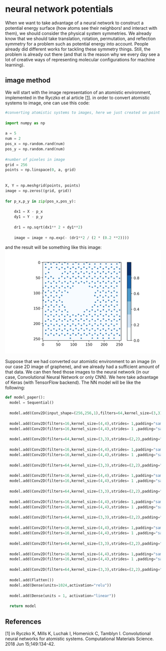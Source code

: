 # neural network potentials
When we want to take advantage of a neural network to construct a potential energy surface (how atoms see their neighbors! and interact with them), we should consider the physical system symmetries. We already know that we should take translation, rotation, permutation, and reflection symmetry for a problem such as potential energy into account. People already did different works for tackling these symmetry things. Still, the problem is already out there (and that is the reason why we every day see a lot of creative ways of representing molecular configurations for machine learning).

## image method

We will start with the image representation of an atomistic environment, implemented in the Ryczko et al article 
[[1]](#1). in order to convert atomistic systems to image, one can use this code:


```python
#converting atomistic systems to images, here we just created on point (with positions x and y)

import numpy as np

a = 5
num = 2
pos_x = np.random.rand(num)
pos_y = np.random.rand(num)

#number of pixeles in image
grid = 256
points = np.linspace(0, a, grid)


X, Y = np.meshgrid(points, points)
image = np.zeros((grid, grid))

for p_x,p_y in zip(pos_x,pos_y):

    dx1 = X - p_x
    dy1 = Y - p_y

    dr1 = np.sqrt(dx1** 2 + dy1**2)

    image = image + np.exp(- (dr1**2 / (2 * (0.2 **2))))
```
and the result will be something like this image:
![Alt text](images/graphene_image.png?raw=true "Title")

Suppose that we had converted our atomistic environment to an image (in our case 2D image of graphene), and we already had a sufficient amount of that data. We can then feed those images to the neural network (in our case, Convolutional Neural Network or only CNN). We here take advantage of Keras (with TensorFlow backend). The NN model will be like the following:

```python
def model_paper():
  model = Sequential()

  model.add(Conv2D(input_shape=(256,256,1),filters=64,kernel_size=(3,3),strides=(2,2),padding="same", activation="relu"))

  model.add(Conv2D(filters=16,kernel_size=(4,4),strides= 1,padding="same", activation="relu"))
  model.add(Conv2D(filters=16,kernel_size=(4,4),strides= 1 ,padding="same", activation="relu"))

  model.add(Conv2D(filters=64,kernel_size=(3,3),strides=(2,2),padding="same", activation="relu"))

  model.add(Conv2D(filters=16,kernel_size=(4,4),strides= 1,padding="same", activation="relu"))
  model.add(Conv2D(filters=16,kernel_size=(4,4),strides= 1 ,padding="same", activation="relu"))

  model.add(Conv2D(filters=64,kernel_size=(3,3),strides=(2,2),padding="same", activation="relu"))

  model.add(Conv2D(filters=16,kernel_size=(4,4),strides= 1,padding="same", activation="relu"))
  model.add(Conv2D(filters=16,kernel_size=(4,4),strides= 1 ,padding="same", activation="relu"))

  model.add(Conv2D(filters=64,kernel_size=(3,3),strides=(2,2),padding="same", activation="relu"))

  model.add(Conv2D(filters=16,kernel_size=(4,4),strides= 1,padding="same", activation="relu"))
  model.add(Conv2D(filters=16,kernel_size=(4,4),strides= 1 ,padding="same", activation="relu"))

  model.add(Conv2D(filters=64,kernel_size=(3,3),strides=(2,2),padding="same", activation="relu"))

  model.add(Conv2D(filters=16,kernel_size=(4,4),strides= 1,padding="same", activation="relu"))
  model.add(Conv2D(filters=16,kernel_size=(4,4),strides= 1 ,padding="same", activation="relu"))

  model.add(Conv2D(filters=64,kernel_size=(3,3),strides=(2,2),padding="same", activation="relu"))

  model.add(Conv2D(filters=16,kernel_size=(4,4),strides= 1,padding="same", activation="relu"))
  model.add(Conv2D(filters=16,kernel_size=(4,4),strides= 1 ,padding="same", activation="relu"))

  model.add(Conv2D(filters=64,kernel_size=(3,3),strides=(2,2),padding="same", activation="relu"))

  model.add(Flatten())
  model.add(Dense(units=1024,activation="relu"))

  model.add(Dense(units = 1, activation="linear"))

  return model
```


## References
<a id="1">[1]</a> 
in Ryczko K, Mills K, Luchak I, Homenick C, Tamblyn I. Convolutional neural networks for atomistic systems. Computational Materials Science. 2018 Jun 15;149:134-42.

